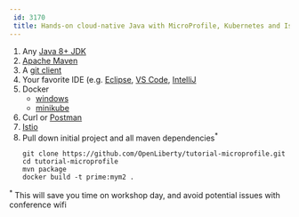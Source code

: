 ```yaml
---
 id: 3170
 title: Hands-on cloud-native Java with MicroProfile, Kubernetes and Istio
---
```

1. Any [Java 8+ JDK](https://adoptopenjdk.net/?variant=openjdk8&jvmVariant=openj9)
2. [Apache Maven](https://maven.apache.org/)
3. A [git client](https://git-scm.com/book/en/v2/Getting-Started-Installing-Git)
4. Your favorite IDE (e.g. [Eclipse](https://www.eclipse.org/ide/),
[VS Code](https://code.visualstudio.com/), [IntelliJ](https://www.jetbrains.com/idea/download)
5. Docker
   * [windows](https://docs.docker.com/docker-for-windows/#kubernetes)
   * [minikube](https://github.com/kubernetes/minikube#installation)
6. Curl or [Postman](https://www.getpostman.com/)
7. [Istio](https://github.com/istio/istio/releases)
8. Pull down initial project and all maven dependencies<sup>*</sup>
   ~~~
   git clone https://github.com/OpenLiberty/tutorial-microprofile.git
   cd tutorial-microprofile
   mvn package
   docker build -t prime:mym2 .
   ~~~

<sup>*</sup> This will save you time on workshop day, and avoid potential
issues with conference wifi
